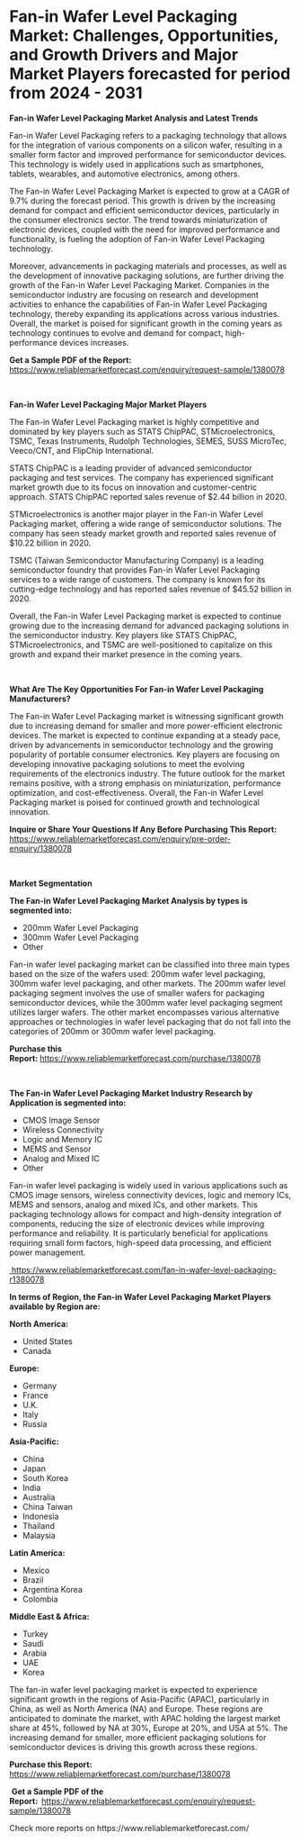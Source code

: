 <p><h1>Fan-in Wafer Level Packaging Market: Challenges, Opportunities, and Growth Drivers and Major Market Players forecasted for period from 2024 - 2031</h1></p><p><strong>Fan-in Wafer Level Packaging Market Analysis and Latest Trends</strong></p>
<p><p>Fan-in Wafer Level Packaging refers to a packaging technology that allows for the integration of various components on a silicon wafer, resulting in a smaller form factor and improved performance for semiconductor devices. This technology is widely used in applications such as smartphones, tablets, wearables, and automotive electronics, among others.</p><p>The Fan-in Wafer Level Packaging Market is expected to grow at a CAGR of 9.7% during the forecast period. This growth is driven by the increasing demand for compact and efficient semiconductor devices, particularly in the consumer electronics sector. The trend towards miniaturization of electronic devices, coupled with the need for improved performance and functionality, is fueling the adoption of Fan-in Wafer Level Packaging technology.</p><p>Moreover, advancements in packaging materials and processes, as well as the development of innovative packaging solutions, are further driving the growth of the Fan-in Wafer Level Packaging Market. Companies in the semiconductor industry are focusing on research and development activities to enhance the capabilities of Fan-in Wafer Level Packaging technology, thereby expanding its applications across various industries. Overall, the market is poised for significant growth in the coming years as technology continues to evolve and demand for compact, high-performance devices increases.</p></p>
<p><strong>Get a Sample PDF of the Report:&nbsp;</strong> <a href="https://www.reliablemarketforecast.com/enquiry/request-sample/1380078">https://www.reliablemarketforecast.com/enquiry/request-sample/1380078</a></p>
<p>&nbsp;</p>
<p><strong>Fan-in Wafer Level Packaging Major Market Players</strong></p>
<p><p>The Fan-in Wafer Level Packaging market is highly competitive and dominated by key players such as STATS ChipPAC, STMicroelectronics, TSMC, Texas Instruments, Rudolph Technologies, SEMES, SUSS MicroTec, Veeco/CNT, and FlipChip International.</p><p>STATS ChipPAC is a leading provider of advanced semiconductor packaging and test services. The company has experienced significant market growth due to its focus on innovation and customer-centric approach. STATS ChipPAC reported sales revenue of $2.44 billion in 2020.</p><p>STMicroelectronics is another major player in the Fan-in Wafer Level Packaging market, offering a wide range of semiconductor solutions. The company has seen steady market growth and reported sales revenue of $10.22 billion in 2020.</p><p>TSMC (Taiwan Semiconductor Manufacturing Company) is a leading semiconductor foundry that provides Fan-in Wafer Level Packaging services to a wide range of customers. The company is known for its cutting-edge technology and has reported sales revenue of $45.52 billion in 2020.</p><p>Overall, the Fan-in Wafer Level Packaging market is expected to continue growing due to the increasing demand for advanced packaging solutions in the semiconductor industry. Key players like STATS ChipPAC, STMicroelectronics, and TSMC are well-positioned to capitalize on this growth and expand their market presence in the coming years.</p></p>
<p>&nbsp;</p>
<p><strong>What Are The Key Opportunities For Fan-in Wafer Level Packaging Manufacturers?</strong></p>
<p><p>The Fan-in Wafer Level Packaging market is witnessing significant growth due to increasing demand for smaller and more power-efficient electronic devices. The market is expected to continue expanding at a steady pace, driven by advancements in semiconductor technology and the growing popularity of portable consumer electronics. Key players are focusing on developing innovative packaging solutions to meet the evolving requirements of the electronics industry. The future outlook for the market remains positive, with a strong emphasis on miniaturization, performance optimization, and cost-effectiveness. Overall, the Fan-in Wafer Level Packaging market is poised for continued growth and technological innovation.</p></p>
<p><strong>Inquire or Share Your Questions If Any Before Purchasing This Report:</strong> <a href="https://www.reliablemarketforecast.com/enquiry/pre-order-enquiry/1380078">https://www.reliablemarketforecast.com/enquiry/pre-order-enquiry/1380078</a></p>
<p>&nbsp;</p>
<p><strong>Market Segmentation</strong></p>
<p><strong>The Fan-in Wafer Level Packaging Market Analysis by types is segmented into:</strong></p>
<p><ul><li>200mm Wafer Level Packaging</li><li>300mm Wafer Level Packaging</li><li>Other</li></ul></p>
<p><p>Fan-in wafer level packaging market can be classified into three main types based on the size of the wafers used: 200mm wafer level packaging, 300mm wafer level packaging, and other markets. The 200mm wafer level packaging segment involves the use of smaller wafers for packaging semiconductor devices, while the 300mm wafer level packaging segment utilizes larger wafers. The other market encompasses various alternative approaches or technologies in wafer level packaging that do not fall into the categories of 200mm or 300mm wafer level packaging.</p></p>
<p><strong>Purchase this Report:&nbsp;</strong><a href="https://www.reliablemarketforecast.com/purchase/1380078">https://www.reliablemarketforecast.com/purchase/1380078</a></p>
<p>&nbsp;</p>
<p><strong>The Fan-in Wafer Level Packaging Market Industry Research by Application is segmented into:</strong></p>
<p><ul><li>CMOS Image Sensor</li><li>Wireless Connectivity</li><li>Logic and Memory IC</li><li>MEMS and Sensor</li><li>Analog and Mixed IC</li><li>Other</li></ul></p>
<p><p>Fan-in wafer level packaging is widely used in various applications such as CMOS image sensors, wireless connectivity devices, logic and memory ICs, MEMS and sensors, analog and mixed ICs, and other markets. This packaging technology allows for compact and high-density integration of components, reducing the size of electronic devices while improving performance and reliability. It is particularly beneficial for applications requiring small form factors, high-speed data processing, and efficient power management.</p></p>
<p><a href="https://www.reliablemarketforecast.com/fan-in-wafer-level-packaging-r1380078">&nbsp;https://www.reliablemarketforecast.com/fan-in-wafer-level-packaging-r1380078</a></p>
<p><strong>In terms of Region, the Fan-in Wafer Level Packaging Market Players available by Region are:</strong></p>
<p>
    <p> <strong> North America: </strong>
        <ul>
            <li>United States</li>
            <li>Canada</li>
        </ul>
        </p> 
    <p> <strong> Europe: </strong>
        <ul>
            <li>Germany</li>
            <li>France</li>
            <li>U.K.</li>
            <li>Italy</li>
            <li>Russia</li>
        </ul>
        </p> 
    <p> <strong> Asia-Pacific: </strong>
        <ul>
            <li>China</li>
            <li>Japan</li>
            <li>South Korea</li>
            <li>India</li>
            <li>Australia</li>
            <li>China Taiwan</li>
            <li>Indonesia</li>
            <li>Thailand</li>
            <li>Malaysia</li>
        </ul>
        </p> 
    <p> <strong> Latin America: </strong>
        <ul>
            <li>Mexico</li>
            <li>Brazil</li>
            <li>Argentina Korea</li>
            <li>Colombia</li>
        </ul>
        </p> 
    <p> <strong> Middle East & Africa: </strong>
        <ul>
            <li>Turkey</li>
            <li>Saudi</li>
            <li>Arabia</li>
            <li>UAE</li>
            <li>Korea</li>
        </ul>
    </p>
    </p>
<p><p>The fan-in wafer level packaging market is expected to experience significant growth in the regions of Asia-Pacific (APAC), particularly in China, as well as North America (NA) and Europe. These regions are anticipated to dominate the market, with APAC holding the largest market share at 45%, followed by NA at 30%, Europe at 20%, and USA at 5%. The increasing demand for smaller, more efficient packaging solutions for semiconductor devices is driving this growth across these regions.</p></p>
<p><strong>Purchase this Report: </strong><a href="https://www.reliablemarketforecast.com/purchase/1380078">https://www.reliablemarketforecast.com/purchase/1380078</a></p>
<p>&nbsp;<strong>Get a Sample PDF of the Report:&nbsp;&nbsp;</strong><a href="https://www.reliablemarketforecast.com/enquiry/request-sample/1380078">https://www.reliablemarketforecast.com/enquiry/request-sample/1380078</a></p>
<p><strong></strong></p>
<p>Check more reports on https://www.reliablemarketforecast.com/</p>